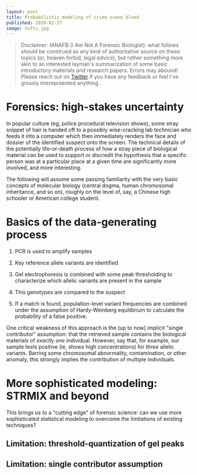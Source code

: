 ```yaml
---
layout: post
title: Probabilistic modeling of crime scene blood
published: 2020-02-17
image: tufts.jpg
---
```


> Disclaimer: IANAFB (I Am Not A Forensic Biologist): what follows
should be construed as any kind of authoritative source on these
topics (or, heaven forbid, legal advice), but rather something more
akin to an interested layman's summarization of some basic
introductory materials and research papers. Errors may abound!  Please
reach out on [Twitter](https://www.twitter.com/davidandrzej) if you
have any feedback or feel I've grossly misreprsented anything.

# Forensics: high-stakes uncertainty  

In popular culture (eg, police procedural television shows), some
stray snippet of hair is handed off to a possibly wise-cracking lab
technician who feeds it into a computer which then immediately renders
the face and dossier of the identified suspect onto the screen. The
technical details of the potentially life-or-death process of how a
stray piece of biological material can be used to support or discredit
the hypothesis that a specific person was at a particular place at a
given time are significantly more involved, and more interesting.

The following will assume some passing familiarity with the very basic
concepts of molecular biology (central dogma, human chromosomal
inheritance, and so on), roughly on the level of, say, a Chinese high
schooler or American college student.

# Basics of the data-generating process


1. PCR is used to amplify samples

2. Key reference allele variants are identified

3. Gel electrophoresis is combined with some peak thresholding to
characterize which allelic variants are present in the sample

4. This genotypes are compared to the suspect

5. If a match is found, population-level variant frequencies are
combined under the assumption of Hardy-Weinberg equilibrium to
calculate the probability of a false positive.

One critical weakness of this approach is the (up to now) implicit
"single contributor" assumption: that the retrieved sample contains
the biological materials of _exactly one_ individual. However, say
that, for example, our sample tests positive (ie, shows high
concentrations) for _three_ allelic variants. Barring some chromosomal
abnormality, contamination, or other anomaly, this strongly implies
the contribution of multiple individuals.

# More sophisticated modeling: STRMIX and beyond

This brings us to a "cutting edge" of forensic science: can we use
more sophisticated statistical modeling to overcome the limitations of
existing techniques?

## Limitation: threshold-quantization of gel peaks

## Limitation: single contributor assumption
